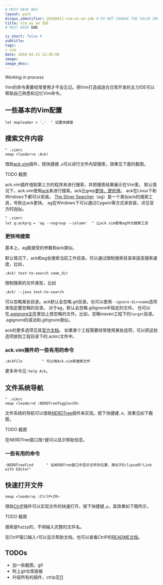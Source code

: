 ```yaml
---
# MUST HAVE BEG
layout: post
disqus_identifier: 20160421-vim-as-an-ide # DO NOT CHANGE THE VALUE ONCE SET
title: Vim as an IDE
# MUST HAVE END

is_short: false # 
subtitle:
tags: 
- vim
date: 2016-04-21 12:36:00
image: 
image_desc: 
---
```


*Working in process*

Vim的命令需要经常使用才不会忘记。把Vim打造成适合日常开发的主力IDE可以帮助自己熟悉和记忆Vim命令。

## 一些基本的Vim配置

	let mapleader = ','  " 设置快捷键
	
## 搜索文件内容

	" .vimrc
	nmap <leader>a :Ack!  

借助[ack.vim][1]插件，按快捷键`,a`可以进行文件内容搜索，效果见下面的截图。

TODO 截图

ack.vim插件借助第三方的程序来进行搜索，并把搜索结果展示在Vim里。
默认情况下，ack.vim使用[ack][2]来进行搜索。ack比grep[更快、更好用][5]。
ack在Linux下和Windows下都可以安装。
[The Silver Searcher][3]（ag）是一个类似ack的搜索工具，号称比ack更快。
ag在Windows下可以通过Cygwin等方式来安装，详见官方的[Wiki][6]。

	" .vimrc
	let g:ackprg = 'ag --nogroup --column'  " 让ack.vim使用ag作为搜索工具

### 更快地搜索
基本上，ag能接受的参数和ack类似。

默认情况下，ack和ag会搜索当前工作目录。可以通过限制搜索目录来提高搜索速度，比如，

	:Ack! text-to-search some_dir
	
限制搜索的文件类型，比如

	:Ack! --java text-to-search 

可以忽略某些目录。ack默认会忽略.git目录。也可以使用`--ignore-dir=name`选项来指定要忽略的目录。
对于ag，默认会忽略.gitignore中指定的文件。
也可以在[.agignore文件][8]里加上想忽略的文件。比如，忽略maven工程下的`target`目录。
.agignore的语法和.gitignore类似。

ack的更多选项见其[官方文档][9]。
如果某个工程需要经常使用某些选项，可以把这些选项放到工程目录下的.ackrc文件中。

### ack.vim插件的一些有用的命令

	:AckFile         " 可以用Ack.vim来搜索文件
	
更多命令见`:help Ack`。

## 文件系统导航

	" .vimrc
	nmap <leader>d :NERDTreeToggle<CR>
	
文件系统的导航可以借助[NERDTree][10]插件来实现。按下快捷键`,d`，效果见如下截图，

TODO 截图

在NERDTree窗口按`?`键可以显示帮助信息。

### 一些有用的命令

	:NERDTreeFind      " 在NERDTree窗口中显示文件的位置，类似于Eclipse的"Link with Editor"

## 快速打开文件

	nmap <leader>p :CtrlP<CR>

借助[CtrlP][11]插件可以实现文件的快速打开。按下快捷键`,p`，其效果如下图所示，

TODO  截图

搜索是fuzzy的，不用输入完整的文件名。

在CtrlP窗口输入`?`可以显示帮助文档。也可以查看CtrlP的[README文档][11]。




<!--more-->

## TODOs

- 加一些截图，gif
- 附上git仓库链接
- 升级所有的插件，ctrlp见[11][11]

[1]: https://github.com/mileszs/ack.vim "ack.vim"
[2]: http://beyondgrep.com/ "ack"
[3]: https://github.com/ggreer/the_silver_searcher "The Silver Searcher"
[5]: http://beyondgrep.com/why-ack/ "why ack"
[6]: https://github.com/ggreer/the_silver_searcher/wiki/Windows "ag windows"
[8]: https://github.com/ggreer/the_silver_searcher/wiki/Advanced-Usage "agignore"
[9]: http://beyondgrep.com/documentation/ "ack document"
[10]: https://github.com/scrooloose/nerdtree "NERD Tree"
[11]: https://github.com/ctrlpvim/ctrlp.vim "ctrlp.vim"

<!-- 

## done
## 显示换行符
:set list! to toggle the option on, so that you can later press : followed by the up arrow to repeat the previous command, to toggle 'list' off.
set list listchars=tab:»·,trail:·,eol:¶

##   鼠标 enable mouse, drag panel size
set mouse=a                         " Enable basic mouse behavior such as resizing buffers.


##关闭某个panel对应的buffer，但是不关闭这个panel
http://stackoverflow.com/questions/4465095/vim-delete-buffer-without-losing-the-split-window
bp|bd #
nnoremap <C-c> :bp\|bd #<CR>

## todo




怎么列出所有的快捷键的mapping？？？









## 各个语言相关的
java开发相关的
http://stackoverflow.com/questions/12550848/vim-java-open-class-under-cursor-and-go-to-method

ctags 可以通过cygwin安装  
  

# 给插件的命令配上快捷键
以逗号开头？

## 格式化粘贴



## 跳转
how to go back to previous place?


## 注释  
trigger comment on a code block
  virtual select a block, then I, then input "#", "//", then esc
  


## 多文件编辑


  
## 保存macro
某个宏可以方便地生产java的getter setter


##For coding
###%    '===' 
(not need to put cursor exactly on the 'item')   see :help %
Find the next item in this line after or under the
cursor and jump to its match. inclusive motion.
Items can be:
([{}])          parenthesis or (curly/square) brackets
                (this can be changed with the
                'matchpairs' option)
/* */           start or end of C-style comment
#if, #ifdef, #else, #elif, #endif
                C preprocessor conditionals (when the
                cursor is on the # or no ([{
                following)
...

###>> and << 
shift code. :help >>    '==='

###gd 
Goto local Declaration. When the cursor is on a local variable.

###K 
Run a program to lookup the keyword under the cursor. default is to launch 'man'.
can use '2K' to look for the specified section of man.

###]p
like p, but consider code indent   '==='


###Edit multiple files
http://stackoverflow.com/questions/53664/how-to-effectively-work-with-multiple-files-in-vim

#### Using Tabs (introduced in Vim 7)
':tabe <filepath>' add a new tab
'gvim -p main.pl maintenance.pl' will open these two files in tabs.
':q' or ':wq' you close a tab. 'ZZ' also can be used instead of :wq
switch between tabs with ':tabn' and ':tabp'        
'gt' goes to the next tab, and 'gT' goes to the previous tab      
jump to any tab by using 'ngt', where n is the index of the tab (beginning with one).
if you already have existing buffers, you can ':tabnew', and in the new tab enter ':b2'

If you map :tabn and :tabp to your F7/F8 keys you can easily switch between files.

#### Not Using tabs
':ls'  see a list of current buffers    
':e ../myFile.pl'  open a new file
you can also use ':find' which will search a set of paths for you, but you need to customize those paths first.
use ':b myfile' with enhanced tab completion (still set wild menu) to switch between all open files 
':b' with tab-key providing auto-completion (awesome !!)
':b#' choses the last visited file, so you can use it to switch quickly between two files.
':bp' previous buffer
':bn' next buffer
':bn' (n a number) move to nth buffer
':bw' (buffer wipe, remove a buffer)
'sb' split your screen, enter a number to specify the buffer to split 
'arga[dd]' to add multiple files from within vim
    ':arga foo.txt bar.txt',  ':arga /foo/bar/*.txt',   ':argadd /foo/bar/*'

#### split windows
Starting vim with a '-o' or '-O' flag opens each file in its own split.

'Ctrl-W w' to switch between open windows
'Ctrl-W h' (or j or k or l) to navigate through open windows.
'Ctrl-W c' to close the current window
'Ctrl-W o' to close all windows except the current one.

':split filename'  , split window to open a file
':vsplit filename' , vertical split
':sview filename'  , read-only
'ctrl-w-'          , decrease size by one line 
'ctrl-w+'          , increase size
'10ctrl-w+'        , increase 10 lines
'ctrl-w_'          , maximize current window
':hide'            , close current window, but buffer is not deleted
':only'            , keep only current window open, others close


###mark, move using mark, jump using mark '==='
http://reefpoints.dockyard.com/2014/04/10/vim-on-your-mark.html    
':help mark-motions'       

lowercase marks
    marks in single files. when buffer closes, they will lost. 
    if delete the lines containing marks, they lost.
    they can restore using undo and redo
    they can combine with operators. for example 'd`a' will delete till the postion of mark a. '==='

uppercase marks
    you can use them to jump from file to file.
    they can only combine with operators when they are in current buffer.
    remains even if the lines containing the marks are deleted.

numbered marks
    set automatically. "'0" is the location of the cursor when you last exit vim.

you can check document using ':help mark-motions', and scroll down the help document a little bit.

'm{a-zA-Z}'                  Set mark {a-zA-Z} at cursor position
"'{a-z}  `{a-z}"             Jump to the mark {a-z} in the current buffer, 
                         "'" will go to the first non-blank position of the line,
                         "`" will go to the exact position when you do marking
"'{A-Z0-9}  `{A-Z0-9} "      To the mark {A-Z0-9} in the file where it was set
"g'{mark} g`{mark} "         jump, but not change the jumplist
':marks'                     list marks
':marks aB'                  list marks between a and B
" '0  "                      will cause Vim to jump to the 0 mark, which is a "special mark" that 
                             represents the last file edited when Vim was exited.
':delm a'  ':delm aB'  'delm p-z'
" '.  `.  "                  To the position where the last change was made.    '==='
" '<  `<  "                  To the first line or character of the last selected visual area
" '>  `>  "                  To the last line or character of the last selected visual area
" ''  ``  "                  To the position before the latest jump, or where the
                             last "m'" or "m`" command was given.

###jump
http://vimcasts.org/episodes/using-the-changelist-and-jumplist/
http://usevim.com/2013/02/15/vim-101-jumps/

go to file under cursor, seems useful for coding
    1)':gf' open in the same window
    2)':<c-w>f' open in a new window
    3)':<c-w>gf' open in a new tab

When writing a program, it is helpful to set the 'path' option to list the directories with your include files. 
If there are several files in your 'path' that match the name under the cursor, 'gf' opens the first, while '2gf' opens the second
Names containing spaces, you can visually select the name (including the spaces), then type gf

go back to previous file
1) use ':ctrl-6', it toggles between two files. same as ":e #"
2) navigate in jump list, use ':ctrl-o' (can add [count]) for backward, use '<tab>' or 'ctrl-i'(can add [count]) for forward

':jumps'
show jump list. the one begin with '>' is current pos. the number can be used in '[count]ctrl-o/i'
'what will add into jump list', http://usevim.com/2013/02/15/vim-101-jumps/
1) Freely jumping around a file. Example: G
2) Jumping based on the window size. Example: M
3) Text block jumps. Examples: (, ), {, }
and, Searching (/ and ?) and (n, N)

-->










  




